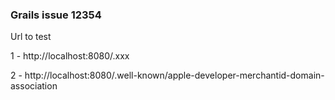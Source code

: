 ### Grails issue 12354


Url to test

1 - http://localhost:8080/.xxx

2 - http://localhost:8080/.well-known/apple-developer-merchantid-domain-association 